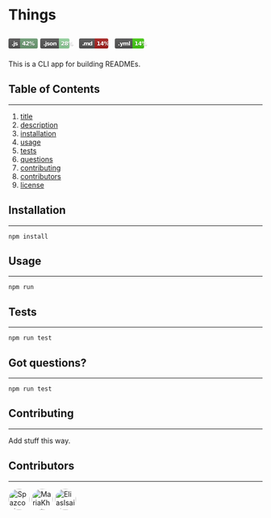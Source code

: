 # Things
<svg xmlns="http://www.w3.org/2000/svg" xmlns:xlink="http://www.w3.org/1999/xlink" width="58" height="20"><linearGradient id="s" x2="0" y2="100%"><stop offset="0" stop-color="#bbb" stop-opacity=".1"/><stop offset="1" stop-opacity=".1"/></linearGradient><clipPath id="r"><rect width="58" height="20" rx="3" fill="#fff"/></clipPath><g clip-path="url(#r)"><rect width="23" height="20" fill="#555"/><rect x="23" width="35" height="20" fill="#6f9e76"/><rect width="58" height="20" fill="url(#s)"/></g><g fill="#fff" text-anchor="middle" font-family="Verdana,Geneva,DejaVu Sans,sans-serif" text-rendering="geometricPrecision" font-size="110"><text x="125" y="150" fill="#010101" fill-opacity=".3" transform="scale(.1)" textLength="130">.js</text><text x="125" y="140" transform="scale(.1)" textLength="130">.js</text><text x="395" y="150" fill="#010101" fill-opacity=".3" transform="scale(.1)" textLength="250">42%</text><text x="395" y="140" transform="scale(.1)" textLength="250">42%</text></g></svg> <svg xmlns="http://www.w3.org/2000/svg" xmlns:xlink="http://www.w3.org/1999/xlink" width="72" height="20"><linearGradient id="s" x2="0" y2="100%"><stop offset="0" stop-color="#bbb" stop-opacity=".1"/><stop offset="1" stop-opacity=".1"/></linearGradient><clipPath id="r"><rect width="72" height="20" rx="3" fill="#fff"/></clipPath><g clip-path="url(#r)"><rect width="37" height="20" fill="#555"/><rect x="37" width="35" height="20" fill="#94d39e"/><rect width="72" height="20" fill="url(#s)"/></g><g fill="#fff" text-anchor="middle" font-family="Verdana,Geneva,DejaVu Sans,sans-serif" text-rendering="geometricPrecision" font-size="110"><text x="195" y="150" fill="#010101" fill-opacity=".3" transform="scale(.1)" textLength="270">.json</text><text x="195" y="140" transform="scale(.1)" textLength="270">.json</text><text x="535" y="150" fill="#010101" fill-opacity=".3" transform="scale(.1)" textLength="250">28%</text><text x="535" y="140" transform="scale(.1)" textLength="250">28%</text></g></svg> <svg xmlns="http://www.w3.org/2000/svg" xmlns:xlink="http://www.w3.org/1999/xlink" width="66" height="20"><linearGradient id="s" x2="0" y2="100%"><stop offset="0" stop-color="#bbb" stop-opacity=".1"/><stop offset="1" stop-opacity=".1"/></linearGradient><clipPath id="r"><rect width="66" height="20" rx="3" fill="#fff"/></clipPath><g clip-path="url(#r)"><rect width="31" height="20" fill="#555"/><rect x="31" width="35" height="20" fill="#a8201e"/><rect width="66" height="20" fill="url(#s)"/></g><g fill="#fff" text-anchor="middle" font-family="Verdana,Geneva,DejaVu Sans,sans-serif" text-rendering="geometricPrecision" font-size="110"><text x="165" y="150" fill="#010101" fill-opacity=".3" transform="scale(.1)" textLength="210">.md</text><text x="165" y="140" transform="scale(.1)" textLength="210">.md</text><text x="475" y="150" fill="#010101" fill-opacity=".3" transform="scale(.1)" textLength="250">14%</text><text x="475" y="140" transform="scale(.1)" textLength="250">14%</text></g></svg> <svg xmlns="http://www.w3.org/2000/svg" xmlns:xlink="http://www.w3.org/1999/xlink" width="70" height="20"><linearGradient id="s" x2="0" y2="100%"><stop offset="0" stop-color="#bbb" stop-opacity=".1"/><stop offset="1" stop-opacity=".1"/></linearGradient><clipPath id="r"><rect width="70" height="20" rx="3" fill="#fff"/></clipPath><g clip-path="url(#r)"><rect width="35" height="20" fill="#555"/><rect x="35" width="35" height="20" fill="#4c1"/><rect width="70" height="20" fill="url(#s)"/></g><g fill="#fff" text-anchor="middle" font-family="Verdana,Geneva,DejaVu Sans,sans-serif" text-rendering="geometricPrecision" font-size="110"><text x="185" y="150" fill="#010101" fill-opacity=".3" transform="scale(.1)" textLength="250">.yml</text><text x="185" y="140" transform="scale(.1)" textLength="250">.yml</text><text x="515" y="150" fill="#010101" fill-opacity=".3" transform="scale(.1)" textLength="250">14%</text><text x="515" y="140" transform="scale(.1)" textLength="250">14%</text></g></svg>
---
This is a CLI app for building READMEs.

## Table of Contents
---
1. [title](#title)
2. [description](#description)
3. [installation](#installation)
4. [usage](#usage)
5. [tests](#tests)
6. [questions](#questions)
7. [contributing](#contributing)
8. [contributors](#contributors)
9. [license](#license)
## Installation
---
``` npm install ```

## Usage
---
``` npm run ```


## Tests
---
``` npm run test ```

## Got questions?
---
``` npm run test ```

## Contributing
---
Add stuff this way.

## Contributors
---
<a href="https://github.com/Spazcool"><img src="https://avatars2.githubusercontent.com/u/17243640?v=4" title="Spazcool" style="border-radius: 50%; width: 3em;"/></a> <a href="https://github.com/MariaKhantech"><img src="https://avatars3.githubusercontent.com/u/61640527?v=4" title="MariaKhantech" style="border-radius: 50%; width: 3em;"/></a> <a href="https://github.com/EliasIsaiah"><img src="https://avatars3.githubusercontent.com/u/51466260?v=4" title="EliasIsaiah" style="border-radius: 50%; width: 3em;"/></a>